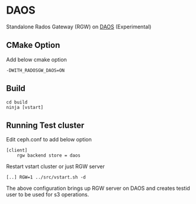 # DAOS
Standalone Rados Gateway (RGW) on [DAOS](http://daos.io/) (Experimental)


## CMake Option
Add below cmake option

    -DWITH_RADOSGW_DAOS=ON 


## Build

    cd build
    ninja [vstart]


## Running Test cluster
Edit ceph.conf to add below option

    [client]
        rgw backend store = daos

Restart vstart cluster or just RGW server

    [..] RGW=1 ../src/vstart.sh -d

The above configuration brings up RGW server on DAOS and creates testid user to be used for s3 operations.
